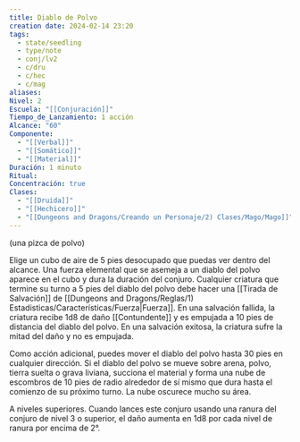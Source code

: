 ```yaml
---
title: Diablo de Polvo
creation date: 2024-02-14 23:20
tags:
  - state/seedling
  - type/note
  - conj/lv2
  - c/dru
  - c/hec
  - c/mag
aliases: 
Nivel: 2
Escuela: "[[Conjuración]]"
Tiempo_de_Lanzamiento: 1 acción
Alcance: "60"
Componente:
  - "[[Verbal]]"
  - "[[Somático]]"
  - "[[Material]]"
Duración: 1 minuto
Ritual: 
Concentración: true
Clases:
  - "[[Druida]]"
  - "[[Hechicero]]"
  - "[[Dungeons and Dragons/Creando un Personaje/2) Clases/Mago/Mago]]"
---
```

(una pizca de polvo)

Elige un cubo de aire de 5 pies desocupado que puedas ver dentro del alcance. Una fuerza elemental que se asemeja a un diablo del polvo aparece en el cubo y dura la duración del conjuro.
Cualquier criatura que termine su turno a 5 pies del diablo del polvo debe hacer una [[Tirada de Salvación]] de [[Dungeons and Dragons/Reglas/1) Estadisticas/Características/Fuerza|Fuerza]]. En una salvación fallida, la criatura recibe 1d8 de daño [[Contundente]] y es empujada a 10 pies de distancia del diablo del polvo. En una salvación exitosa, la criatura sufre la mitad del daño y no es empujada.

Como acción adicional, puedes mover el diablo del polvo hasta 30 pies en cualquier dirección. Si el diablo del polvo se mueve sobre arena, polvo, tierra suelta o grava liviana, succiona el material y forma una nube de escombros de 10 pies de radio alrededor de sí mismo que dura hasta el comienzo de su próximo turno. La nube oscurece mucho su área.

A niveles superiores. Cuando lances este conjuro usando una ranura del conjuro de nivel 3 o superior, el daño aumenta en 1d8 por cada nivel de ranura por encima de 2°.